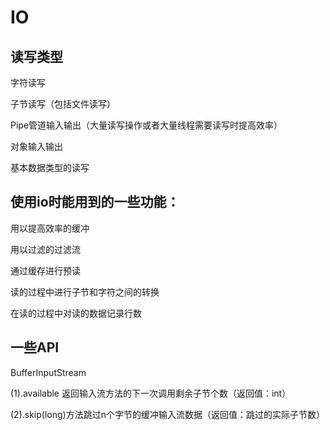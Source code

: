 # IO

## 读写类型

字符读写

子节读写（包括文件读写）

Pipe管道输入输出（大量读写操作或者大量线程需要读写时提高效率）

对象输入输出

基本数据类型的读写

## 使用io时能用到的一些功能：

用以提高效率的缓冲

用以过滤的过滤流

通过缓存进行预读

读的过程中进行子节和字符之间的转换

在读的过程中对读的数据记录行数

## 一些API

BufferInputStream

(1).available 返回输入流方法的下一次调用剩余子节个数（返回值：int）

(2).skip(long)方法跳过n个字节的缓冲输入流数据（返回值：跳过的实际子节数）





